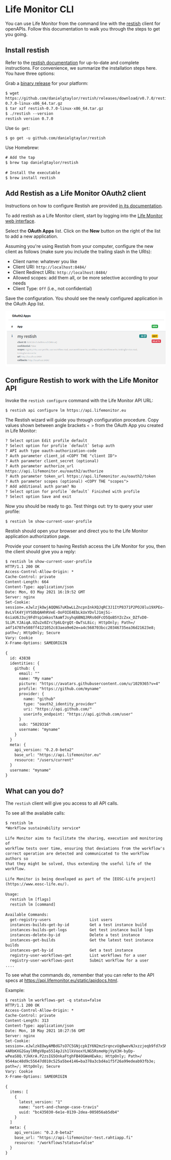 
# Life Monitor CLI

You can use Life Monitor from the command line with the
[restish](https://rest.sh/#/guide?id=guide) client for openAPIs.  Follow this
documentation to walk you through the steps to get you going.

## Install restish

Refer to the [restish documentation](https://rest.sh/#/guide?id=installation)
for up-to-date and complete instructions.  For convenience, we summarize the installation steps here.  You have three
options:

Grab a [binary release](https://github.com/danielgtaylor/restish/releases) for
your platform:
```
$ wget https://github.com/danielgtaylor/restish/releases/download/v0.7.0/restish-0.7.0-linux-x86_64.tar.gz
$ tar xzf restish-0.7.0-linux-x86_64.tar.gz
$ ./restish --version
restish version 0.7.0
```

Use `Go get`:
```
$ go get -u github.com/danielgtaylor/restish
```

Use Homebrew:
```
# Add the tap
$ brew tap danielgtaylor/restish

# Install the executable
$ brew install restish
```

## Add Restish as a Life Monitor OAuth2 client

Instructions on how to configure Restish are provided [in its
documentation](https://rest.sh/#/configuration?id=oauth-20-authorization-code).

To add restish as a Life Monitor client, start by logging into the [Life Monitor
web interface](https://api.lifemonitor.eu).

Select the **OAuth Apps** list.  Click on the **New** button on the right of the
list to add a new application.

Assuming you're using Restish from your computer, configure the new client as
follows (make sure you include the trailing slash in the URIs):

* Client name: whatever you like
* Client URI: `http://localhost:8484/`
* Client Redirect URIs: `http://localhost:8484/`
* Allowed scopes: add them all, or be more selective according to your needs
* Client Type: `Off` (i.e., not confidential)

Save the configuration.  You should see the newly configured application in the
OAuth App list.

<img alt="LM OAuth app" src="images/lm_oauth_app_restish.png" width="600" />


## Configure Restish to work with the Life Monitor API

Invoke the `restish configure` command with the Life Monitor API URL:
```
$ restish api configure lm https://api.lifemonitor.eu
```

The Restish wizard will guide you through configuration procedure.  Copy values
shown between angle brackets `< >` from the OAuth App you created in Life
Monitor:

```
? Select option Edit profile default
? Select option for profile `default` Setup auth
? API auth type oauth-authorization-code
? Auth parameter client_id <COPY THE "client ID">
? Auth parameter client_secret (optional) 
? Auth parameter authorize_url https://api.lifemonitor.eu/oauth2/authorize
? Auth parameter token_url https://api.lifemonitor.eu/oauth2/token
? Auth parameter scopes (optional) <COPY THE "scopes">
? Add additional auth param? No
? Select option for profile `default` Finished with profile
? Select option Save and exit
```

Now you should be ready to go.  Test things out:  try to query your user
profile:

```
$ restish lm show-current-user-profile
```

Restish should open your browser and direct you to the Life Monitor
application authorization page.

Provide your consent to having Restish access the Life Monitor for you, then the
client should give you a reply:

```
$ restish lm show-current-user-profile
HTTP/1.1 200 OK
Access-Control-Allow-Origin: *
Cache-Control: private
Content-Length: 664
Content-Type: application/json
Date: Mon, 03 May 2021 16:19:52 GMT
Server: nginx
Set-Cookie: session=.eJwlzjkOwjAQQNG7uKbwLLZncpnInkXQJqRC3J1ItP8371P2POJ8lu19XPEo-8vLVlK4YjVYSObQAHhRVeE-OoFOIE4EbLkUxYDvlJ1mj5i-6siaU6J3uj9FdYsp1mkosTAaWfJsyhq6BNQJRRs0dFcO5QoB5YZcZxx_DZfvD0-SLiM.YJAiqA.UZu2x0Zrc7p6LQrgQt-OwTsL8ic; HttpOnly; Path=/
a4f14707e508ff4121052c83aea9e62e=a4c568703bcc20346735ea36d21623e8; path=/; HttpOnly; Secure
Vary: Cookie
X-Frame-Options: SAMEORIGIN

{
  id: 43838
  identities: {
    github: {
      email: ""
      name: "My name"
      picture: "https://avatars.githubusercontent.com/u/1029365?v=4"
      profile: "https://github.com/myname"
      provider: {
        name: "github"
        type: "oauth2_identity_provider"
        uri: "https://api.github.com/"
        userinfo_endpoint: "https://api.github.com/user"
      }
      sub: "5029316"
      username: "myname"
    }
  }
  meta: {
    api_version: "0.2.0-beta2"
    base_url: "https://api.lifemonitor.eu"
    resource: "/users/current"
  }
  username: "myname"
}
```

## What can you do?

The `restish` client will give you access to all API calls.

To see all the available calls:
```
$ restish lm
*Workflow sustainability service*

Life Monitor aims to facilitate the sharing, execution and monitoring of
workflow tests over time, ensuring that deviations from the workflow's
correct operation are detected and communicated to the workflow authors so
that they might be solved, thus extending the useful life of the workflow.

Life Monitor is being developed as part of the [EOSC-Life project](https://www.eosc-life.eu/).

Usage:
  restish lm [flags]
  restish lm [command]

Available Commands:
  get-registry-users                 List users
  instances-builds-get-by-id         Get a test instance build
  instances-builds-get-logs          Get test instance build logs
  instances-delete-by-id             Delete a test instance
  instances-get-builds               Get the latest test instance builds
  instances-get-by-id                Get a test instance
  registry-user-workflows-get        List workflows for a user
  registry-user-workflows-post       Submit workflow for a user
....
```

To see what the commands do, remember that you can refer to the API specs at <https://api.lifemonitor.eu/static/apidocs.html>.

Example:

```
$ restish lm workflows-get -q status=false
HTTP/1.1 200 OK
Access-Control-Allow-Origin: *
Cache-Control: private
Content-Length: 313
Content-Type: application/json
Date: Mon, 10 May 2021 10:27:56 GMT
Server: nginx
Set-Cookie: session=.eJwlzkEOwyAMBdG7sO7C5GNjcpkIY6N2mzSrqncvUg8wevNJxzzjeqb9fd7xSMfL054G5xgSbJuIh4G9W6YNVVS0eQlVIqYGtpCuA92gAKxPEdQ-4ARbKXG2GaylRRgV8pa55I4pJih1lkVooxYLNG5RsmeHpjVyX3H-byDp-wPeaS8Q.YJkKrA.P2zsIG5OnkaFtghFB4OGWeHEwko; HttpOnly; Path=/
9544ac48d9c55647d010c525a5be4146=ba378a3cbd4a1f5f26a99edeab93fb3e; path=/; HttpOnly; Secure
Vary: Cookie
X-Frame-Options: SAMEORIGIN

{
  items: [
    {
      latest_version: "1"
      name: "sort-and-change-case-travis"
      uuid: "bc435030-6e1e-0139-2dea-005056ab5db4"
    }
  ]
  meta: {
    api_version: "0.2.0-beta2"
    base_url: "https://api-lifemonitor-test.rahtiapp.fi"
    resource: "/workflows?status=false"
  }
}
```
